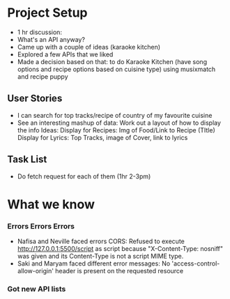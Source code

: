 # Project Setup

- 1 hr discussion:
- What's an API anyway?
- Came up with a couple of ideas (karaoke kitchen) 
- Explored a few APIs that we liked
- Made a decision based on that: to do Karaoke Kitchen (have song options and recipe options based on cuisine type) using musixmatch and recipe puppy

## User Stories 

- I can search for top tracks/recipe of country of my favourite cuisine
- See an interesting mashup of data: Work out a layout of how to display the info
Ideas: Display for Recipes: Img of Food/Link to Recipe (TItle)
Display for Lyrics: Top Tracks, image of Cover, link to lyrics

## Task List
- Do fetch request for each of them (1hr 2-3pm)

# What we know

### Errors Errors Errors 
- Nafisa and Neville faced errors CORS: Refused to execute http://127.0.0.1:5500/script as script because "X-Content-Type: nosniff" was given and its Content-Type is not a script MIME type.
- Saki and Maryam faced different error messages: No 'access-control-allow-origin' header is present on the requested resource

### Got new API lists 
